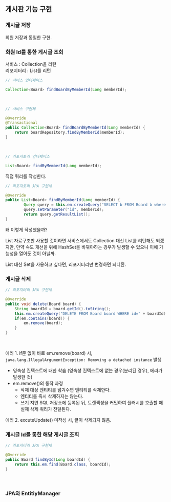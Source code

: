 ## 게시판 기능 구현

### 게시글 저장

회원 저장과 동일한 구현.

### 회원 Id를 통한 게시글 조회

서비스 : Collection을 리턴 <br>
리포지터리 : List를 리턴 <br>

```java
// 서비스 인터페이스

Collection<Board> findBoardByMemberId(Long memberId);
```

<br>

```java
// 서비스 구현체

@Override
@Transactional
public Collection<Board> findBoardByMemberId(Long memberId) {
    return boardRepository.findByMemberId(memberId);
}
```

<br>

```java
// 리포지토리 인터페이스

List<Board> findByMemberId(Long memberId);
```

직접 쿼리를 작성한다. <br>

```java
// 리포지토리 JPA 구현체

@Override
public List<Board> findByMemberId(Long memberId) {
		Query query = this.em.createQuery("SELECT b FROM Board b where b.member.id= :id");
		query.setParameter("id", memberId);
		return query.getResultList();
}
```

왜 이렇게 작성했을까? <br>

List 자료구조만 사용할 것이라면 서비스에서도 Collection 대신 List를 리턴해도 되겠지만, 만약 속도 개선을 위해 HashSet을 바꿔야하는 경우가 발생할 수 있으니 이에 가능성을 열어둔 것이 아닐까. <br>

List 대신 Set을 사용하고 싶다면, 리포지터리만 변경하면 되니깐. <br>

### 게시글 삭제

```Java
// 리포지터리 JPA 구현체

@Override
public void delete(Board board) {
    String boardId = board.getId().toString();
    this.em.createQuery("DELETE FROM Board board WHERE id=" + boardId).executeUpdate();
    if(em.contains(board)) {
        em.remove(board);
    }
}
```

<br>

에러 1. if문 없이 바로 em.remove(board) 시, `java.lang.IllegalArgumentException: Removing a detached instance` 발생 <br>

- 영속성 컨텍스트에 대한 학습 (영속성 컨텍스트에 없는 경우(분리된 경우), 에러가 발생한 것)
- em.remove()의 동작 과정
  - 삭제 대상 엔티티를 넘겨주면 엔티티를 삭제한다.
  - 엔티티를 즉시 삭제하지는 않는다.
  - 쓰기 지연 SQL 저장소에 등록된 뒤, 트랜잭셩을 커밋하여 플러시를 호출할 때 실제 삭제 쿼리가 전달된다.

에러 2. excuteUpdate() 미작성 시, 글이 삭제되지 않음. <br>

### 게시글 Id를 통한 해당 게시글 조회

```Java
// 리포지터리 JPA 구현체

@Override
public Board findById(Long boardId) {
    return this.em.find(Board.class, boardId);
}
```

<br>

### JPA와 EntitiyManager
